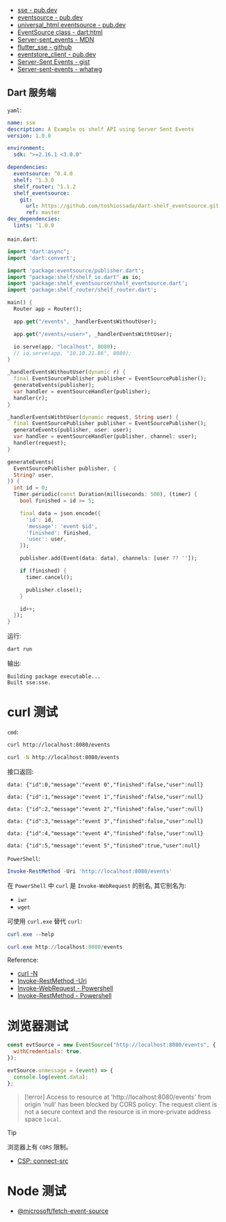 - [sse - pub.dev](https://pub.dev/packages/sse)
- [eventsource - pub.dev](https://pub.dev/packages/eventsource)
- [universal_html eventsource - pub.dev](https://pub.dev/packages/universal_html#eventsource)
- [EventSource class - dart:html](https://api.flutter.dev/flutter/dart-html/EventSource-class.html)
- [Server-sent_events - MDN](https://developer.mozilla.org/en-US/docs/Web/API/Server-sent_events)
- [flutter_sse - github](https://github.com/toshiossada/flutter_sse)
- [eventstore_client - pub.dev](https://pub.dev/packages/eventstore_client)
- [Server-Sent Events - gist](https://gist.github.com/sma/fa5ebd85fd54a2c973186d02c8fae467)
- [Server-sent-events - whatwg](https://html.spec.whatwg.org/multipage/server-sent-events.html)

## Dart 服务端

`yaml`:

```yaml
name: sse
description: A Example os shelf API using Server Sent Events
version: 1.0.0

environment:
  sdk: ">=2.16.1 <3.0.0"

dependencies:
  eventsource: ^0.4.0
  shelf: ^1.3.0
  shelf_router: ^1.1.2
  shelf_eventsource:
    git:
      url: https://github.com/toshiossada/dart-shelf_eventsource.git
      ref: master
dev_dependencies:
  lints: ^1.0.0
```

`main.dart`:

```dart
import "dart:async";
import 'dart:convert';

import 'package:eventsource/publisher.dart';
import "package:shelf/shelf_io.dart" as io;
import 'package:shelf_eventsource/shelf_eventsource.dart';
import 'package:shelf_router/shelf_router.dart';

main() {
  Router app = Router();

  app.get("/events", _handlerEventsWithoutUser);

  app.get("/events/<user>", _handlerEventsWithtUser);

  io.serve(app, "localhost", 8080);
  // io.serve(app, "10.10.21.86", 8080);
}

_handlerEventsWithoutUser(dynamic r) {
  final EventSourcePublisher publisher = EventSourcePublisher();
  generateEvents(publisher);
  var handler = eventSourceHandler(publisher);
  handler(r);
}

_handlerEventsWithtUser(dynamic request, String user) {
  final EventSourcePublisher publisher = EventSourcePublisher();
  generateEvents(publisher, user: user);
  var handler = eventSourceHandler(publisher, channel: user);
  handler(request);
}

generateEvents(
  EventSourcePublisher publisher, {
  String? user,
}) {
  int id = 0;
  Timer.periodic(const Duration(milliseconds: 500), (timer) {
    bool finished = id >= 5;

    final data = json.encode({
      'id': id,
      'message': 'event $id',
      'finished': finished,
      'user': user,
    });

    publisher.add(Event(data: data), channels: [user ?? '']);

    if (finished) {
      timer.cancel();

      publisher.close();
    }

    id++;
  });
}
```

运行:

```bash
dart run
```

输出:

```
Building package executable... 
Built sse:sse.
```

# curl 测试

`cmd`:

```bash
curl http://localhost:8080/events

curl -N http://localhost:8080/events
```

接口返回:

```
data: {"id":0,"message":"event 0","finished":false,"user":null}

data: {"id":1,"message":"event 1","finished":false,"user":null}

data: {"id":2,"message":"event 2","finished":false,"user":null}

data: {"id":3,"message":"event 3","finished":false,"user":null}

data: {"id":4,"message":"event 4","finished":false,"user":null}

data: {"id":5,"message":"event 5","finished":true,"user":null}
```

`PowerShell`:

```powershell
Invoke-RestMethod -Uri 'http://localhost:8080/events'
```

在 `PowerShell` 中 `curl` 是 `Invoke-WebRequest` 的别名, 其它别名为:

- `iwr`
- `wget`

可使用 `curl.exe` 替代 `curl`:

```powershell
curl.exe --help

curl.exe http://localhost:8080/events
```

Reference:

- [curl -N](https://stackoverflow.com/a/31255914)
- [Invoke-RestMethod -Uri](https://www.reddit.com/r/PowerShell/comments/g8p8ya/comment/foosszq/?utm_source=share&utm_medium=web2x&context=3)
- [Invoke-WebRequest - Powershell](https://learn.microsoft.com/en-us/powershell/module/microsoft.powershell.utility/invoke-webrequest?view=powershell-7.3)
- [Invoke-RestMethod - Powershell](https://learn.microsoft.com/en-us/powershell/module/microsoft.powershell.utility/invoke-restmethod?view=powershell-7.3)

# 浏览器测试

```js
const evtSource = new EventSource("http://localhost:8080/events", {
  withCredentials: true,
});

evtSource.onmessage = (event) => {
  console.log(event.data);
};
```

> [!error]
> Access to resource at 'http://localhost:8080/events' from origin 'null' has been blocked by CORS policy: The request client is not a secure context and the resource is in more-private address space `local`.

> [!tip]
> 浏览器上有 `CORS` 限制。

- [CSP: connect-src](https://developer.mozilla.org/en-US/docs/Web/HTTP/Headers/Content-Security-Policy/connect-src)

# Node 测试

- [@microsoft/fetch-event-source](https://www.npmjs.com/package/@microsoft/fetch-event-source)